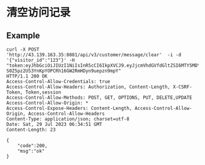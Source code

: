 # 清空访问记录

## Example

    curl -X POST  'http://43.139.163.35:8081/api/v3/customer/message/clear'  -i -d '{"visitor_id":"123"}' -H "token:eyJhbGciOiJIUzI1NiIsInR5cCI6IkpXVCJ9.eyJjcmVhdGVfdGltZSI6MTY5MDYwNjA4MSwidmlzaXRvcl9pZCI6IjEwZGZmOWJhLTJmZjEtNDJhMC04Nzk3LTNjNzU1NDg4MTVkNyJ9.v-S0Z5pz2US3YnKpYOPCRh16GW2RmHDyn9uepzn9mpY"
    HTTP/1.1 200 OK
    Access-Control-Allow-Credentials: true
    Access-Control-Allow-Headers: Authorization, Content-Length, X-CSRF-Token, Token,session
    Access-Control-Allow-Methods: POST, GET, OPTIONS, PUT, DELETE,UPDATE
    Access-Control-Allow-Origin: *
    Access-Control-Expose-Headers: Content-Length, Access-Control-Allow-Origin, Access-Control-Allow-Headers
    Content-Type: application/json; charset=utf-8
    Date: Sat, 29 Jul 2023 06:34:51 GMT
    Content-Length: 23

    {
        "code":200,
        "msg":"ok"
    }